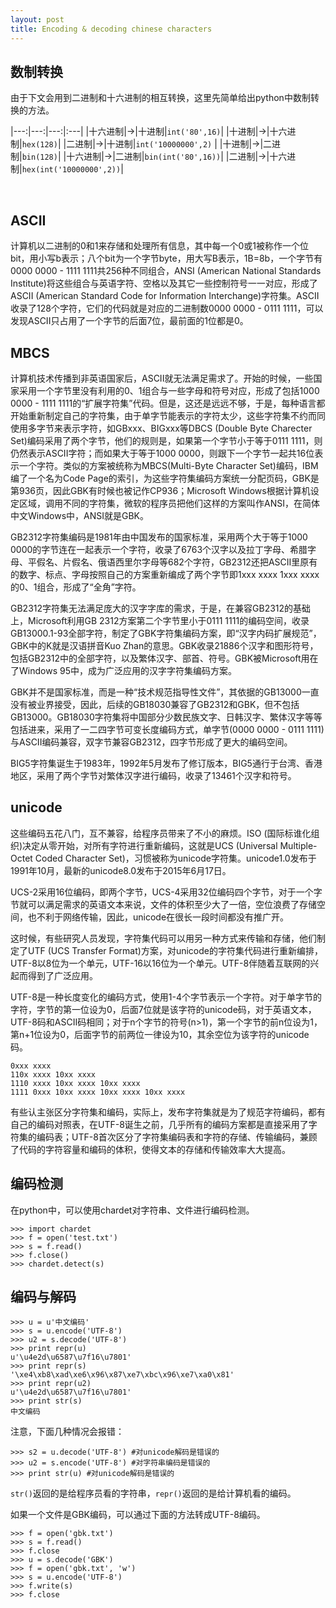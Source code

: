 ```yaml
---
layout: post
title: Encoding & decoding chinese characters
---
```



## 数制转换

由于下文会用到二进制和十六进制的相互转换，这里先简单给出python中数制转换的方法。

|---:|---:|---:|:---|
|十六进制|->|十进制|`int('80',16)`|
|十进制|->|十六进制|`hex(128)`|
|二进制|->|十进制|`int('10000000',2)` |
|十进制|->|二进制|`bin(128)`|
|十六进制|->|二进制|`bin(int('80',16))`|
|二进制|->|十六进制|`hex(int('10000000',2))`|

<br>

## ASCII

计算机以二进制的0和1来存储和处理所有信息，其中每一个0或1被称作一个位bit，用小写b表示；八个bit为一个字节byte，用大写B表示，1B=8b，一个字节有0000 0000 - 1111 1111共256种不同组合，ANSI (American National Standards Institute)将这些组合与英语字符、空格以及其它一些控制符号一一对应，形成了ASCII (American Standard Code for Information Interchange)字符集。ASCII收录了128个字符，它们的代码就是对应的二进制数0000 0000 - 0111 1111，可以发现ASCII只占用了一个字节的后面7位，最前面的1位都是0。

## MBCS

计算机技术传播到非英语国家后，ASCII就无法满足需求了。开始的时候，一些国家采用一个字节里没有利用的0、1组合与一些字母和符号对应，形成了包括1000 0000 - 1111 1111的“扩展字符集”代码。但是，这还是远远不够，于是，每种语言都开始重新制定自己的字符集，由于单字节能表示的字符太少，这些字符集不约而同使用多字节来表示字符，如GBxxx、BIGxxx等DBCS (Double Byte Charecter Set)编码采用了两个字节，他们的规则是，如果第一个字节小于等于0111 1111，则仍然表示ASCII字符；而如果大于等于1000 0000，则跟下一个字节一起共16位表示一个字符。类似的方案被统称为MBCS(Multi-Byte Character Set)编码，IBM编了一个名为Code Page的索引，为这些字符集编码方案统一分配页码，GBK是第936页，因此GBK有时候也被记作CP936；Microsoft Windows根据计算机设定区域，调用不同的字符集，微软的程序员把他们这样的方案叫作ANSI，在简体中文Windows中，ANSI就是GBK。

GB2312字符集编码是1981年由中国发布的国家标准，采用两个大于等于1000 0000的字节连在一起表示一个字符，收录了6763个汉字以及拉丁字母、希腊字母、平假名、片假名、俄语西里尔字母等682个字符，GB2312还把ASCII里原有的数字、标点、字母按照自己的方案重新编成了两个字节即1xxx xxxx 1xxx xxxx的0、1组合，形成了“全角”字符。

GB2312字符集无法满足庞大的汉字字库的需求，于是，在兼容GB2312的基础上，Microsoft利用GB 2312方案第二个字节里小于0111 1111的编码空间，收录GB13000.1-93全部字符，制定了GBK字符集编码方案，即“汉字内码扩展规范”，GBK中的K就是汉语拼音Kuo Zhan的意思。GBK收录21886个汉字和图形符号，包括GB2312中的全部字符，以及繁体汉字、部首、符号。GBK被Microsoft用在了Windows 95中，成为广泛应用的汉字字符集编码方案。

GBK并不是国家标准，而是一种“技术规范指导性文件”，其依据的GB13000一直没有被业界接受，因此，后续的GB18030兼容了GB2312和GBK，但不包括GB13000。GB18030字符集将中国部分少数民族文字、日韩汉字、繁体汉字等等包括进来，采用了一二四字节可变长度编码方式，单字节(0000 0000 - 0111 1111)与ASCII编码兼容，双字节兼容GB2312，四字节形成了更大的编码空间。

BIG5字符集诞生于1983年，1992年5月发布了修订版本，BIG5通行于台湾、香港地区，采用了两个字节对繁体汉字进行编码，收录了13461个汉字和符号。

## unicode

这些编码五花八门，互不兼容，给程序员带来了不小的麻烦。ISO (国际标谁化组织)决定从零开始，对所有字符进行重新编码，这就是UCS (Universal Multiple-Octet Coded Character Set)，习惯被称为unicode字符集。unicode1.0发布于1991年10月，最新的unicode8.0发布于2015年6月17日。

UCS-2采用16位编码，即两个字节，UCS-4采用32位编码四个字节，对于一个字节就可以满足需求的英语文本来说，文件的体积至少大了一倍，空位浪费了存储空间，也不利于网络传输，因此，unicode在很长一段时间都没有推广开。

这时候，有些研究人员发现，字符集代码可以用另一种方式来传输和存储，他们制定了UTF (UCS Transfer Format)方案，对unicode的字符集代码进行重新编排，UTF-8以8位为一个单元，UTF-16以16位为一个单元。UTF-8伴随着互联网的兴起而得到了广泛应用。

UTF-8是一种长度变化的编码方式，使用1-4个字节表示一个字符。对于单字节的字符，字节的第一位设为0，后面7位就是该字符的unicode码，对于英语文本，UTF-8码和ASCII码相同；对于n个字节的符号(n>1)，第一个字节的前n位设为1，第n+1位设为0，后面字节的前两位一律设为10，其余空位为该字符的unicode码。

    0xxx xxxx
    110x xxxx 10xx xxxx
    1110 xxxx 10xx xxxx 10xx xxxx
    1111 0xxx 10xx xxxx 10xx xxxx 10xx xxxx

有些认主张区分字符集和编码，实际上，发布字符集就是为了规范字符编码，都有自己的编码对照表，在UTF-8诞生之前，几乎所有的编码方案都是直接采用了字符集的编码表；UTF-8首次区分了字符集编码表和字符的存储、传输编码，兼顾了代码的字符容量和编码的体积，使得文本的存储和传输效率大大提高。

## 编码检测

在python中，可以使用chardet对字符串、文件进行编码检测。

    >>> import chardet
    >>> f = open('test.txt')
    >>> s = f.read()
    >>> f.close()
    >>> chardet.detect(s)
    
## 编码与解码

    >>> u = u'中文编码'
    >>> s = u.encode('UTF-8')
    >>> u2 = s.decode('UTF-8')
    >>> print repr(u)
    u'\u4e2d\u6587\u7f16\u7801'
    >>> print repr(s)
    '\xe4\xb8\xad\xe6\x96\x87\xe7\xbc\x96\xe7\xa0\x81'
    >>> print repr(u2)
    u'\u4e2d\u6587\u7f16\u7801'
    >>> print str(s)
    中文编码
    
注意，下面几种情况会报错：

    >>> s2 = u.decode('UTF-8') #对unicode解码是错误的
    >>> u2 = s.encode('UTF-8') #对字符串编码是错误的
    >>> print str(u) #对unicode解码是错误的

`str()`返回的是给程序员看的字符串，`repr()`返回的是给计算机看的编码。

如果一个文件是GBK编码，可以通过下面的方法转成UTF-8编码。

    >>> f = open('gbk.txt')
    >>> s = f.read()
    >>> f.close
    >>> u = s.decode('GBK')
    >>> f = open('gbk.txt', 'w')
    >>> s = u.encode('UTF-8')
    >>> f.write(s)
    >>> f.close
















